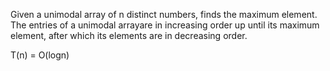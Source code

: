 Given a unimodal array of n distinct numbers, finds the maximum element. The entries of a unimodal arrayare in increasing order up 
until its maximum element, after which its elements are in decreasing order.

T(n) = O(logn)

